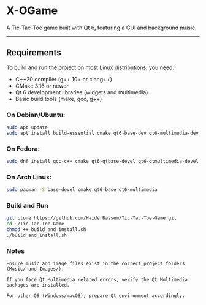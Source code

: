 # X-OGame

A Tic-Tac-Toe game built with Qt 6, featuring a GUI and background music.

---

## Requirements

To build and run the project on most Linux distributions, you need:

- C++20 compiler (g++ 10+ or clang++)
- CMake 3.16 or newer
- Qt 6 development libraries (widgets and multimedia)
- Basic build tools (make, gcc, g++)

### On Debian/Ubuntu:

```bash
sudo apt update
sudo apt install build-essential cmake qt6-base-dev qt6-multimedia-dev libqt6multimedia6 qt6-multimedia-plugins
```

### On Fedora:
```bash
sudo dnf install gcc-c++ cmake qt6-qtbase-devel qt6-qtmultimedia-devel
```

### On Arch Linux:

```bash
sudo pacman -S base-devel cmake qt6-base qt6-multimedia
```

### Build and Run

```bash
git clone https://github.com/HaiderBassem/Tic-Tac-Toe-Game.git
cd ~/Tic-Tac-Toe-Game 
chmod +x build_and_install.sh
./build_and_install.sh
```

### Notes

    Ensure music and image files exist in the correct project folders (Music/ and Images/).

    If you face Qt Multimedia related errors, verify the Qt Multimedia packages are installed.

    For other OS (Windows/macOS), prepare Qt environment accordingly.


